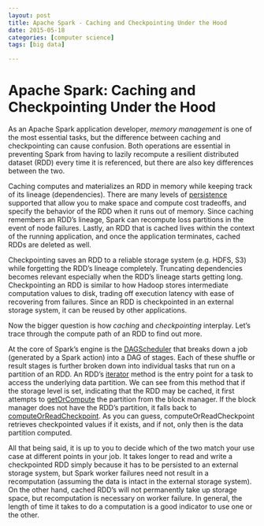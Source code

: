 ```yaml
---
layout: post
title: Apache Spark - Caching and Checkpointing Under the Hood
date: 2015-05-18
categories: [computer science]
tags: [big data]

---
```


# Apache Spark: Caching and Checkpointing Under the Hood

As an Apache Spark application developer, *memory management* is one of the most essential tasks, but the difference between caching and checkpointing can cause confusion. Both operations are essential in preventing Spark from having to lazily recompute a resilient distributed dataset (RDD) every time it is referenced, but there are also key differences between the two.

Caching computes and materializes an RDD in memory while keeping track of its lineage (dependencies). There are many levels of [persistence](https://spark.apache.org/docs/latest/programming-guide.html#rdd-persistence) supported that allow you to make space and compute cost tradeoffs, and specify the behavior of the RDD when it runs out of memory. Since caching remembers an RDD’s lineage, Spark can recompute loss partitions in the event of node failures. Lastly, an RDD that is cached lives within the context of the running application, and once the application terminates, cached RDDs are deleted as well.

Checkpointing saves an RDD to a reliable storage system (e.g. HDFS, S3) while forgetting the RDD’s lineage completely. Truncating dependencies becomes relevant especially when the RDD’s lineage starts getting long. Checkpointing an RDD is similar to how Hadoop stores intermediate computation values to disk, trading off execution latency with ease of recovering from failures. Since an RDD is checkpointed in an external storage system, it can be reused by other applications.

Now the bigger question is how *caching* and *checkpointing* interplay. Let’s trace through the compute path of an RDD to find out more.

At the core of Spark’s engine is the [DAGScheduler](https://github.com/apache/spark/blob/dcf8a9f331c6193a62bbc9282bdc99663e23ca19/core/src/main/scala/org/apache/spark/scheduler/DAGScheduler.scala) that breaks down a job (generated by a Spark action) into a DAG of stages. Each of these shuffle or result stages is further broken down into individual tasks that run on a partition of an RDD. An RDD’s [iterator](https://github.com/apache/spark/blob/master/core/src/main/scala/org/apache/spark/rdd/RDD.scala#L240-246) method is the entry point for a task to access the underlying data partition. We can see from this method that if the storage level is set, indicating that the RDD may be cached, it first attempts to [getOrCompute](https://github.com/apache/spark/blob/dcd1e42d6b6ac08d2c0736bf61a15f515a1f222b/core/src/main/scala/org/apache/spark/CacheManager.scala#L36-92) the partition from the block manager. If the block manager does not have the RDD’s partition, it falls back to [computeOrReadCheckpoint](https://github.com/apache/spark/blob/master/core/src/main/scala/org/apache/spark/rdd/RDD.scala#L275-278). As you can guess, computeOrReadCheckpoint retrieves checkpointed values if it exists, and if not, only then is the data partition computed.

All that being said, it is up to you to decide which of the two match your use case at different points in your job. It takes longer to read and write a checkpointed RDD simply because it has to be persisted to an external storage system, but Spark worker failures need not result in a recomputation (assuming the data is intact in the external storage system). On the other hand, cached RDD’s will not permanently take up storage space, but recomputation is necessary on worker failure. In general, the length of time it takes to do a computation is a good indicator to use one or the other.